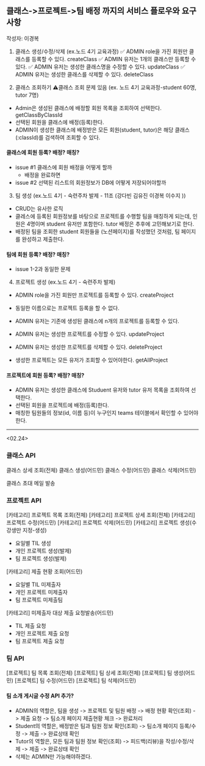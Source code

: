 ## 클래스->프로젝트->팀 배정 까지의 서비스 플로우와 요구사항

작성자: 이경복

1. 클래스 생성/수정/삭제 (ex.노드 4기 교육과정)
   ✅ ADMIN role을 가진 회원만 클래스를 등록할 수 있다. createClass
   ✅ ADMIN 유저는 1개의 클래스만 등록할 수 있다.
   ✅ ADMIN 유저는 생성한 클래스명을 수정할 수 있다. updateClass
   ✅ ADMIN 유저는 생성한 클래스를 삭제할 수 있다. deleteClass

2. 클래스 조회하기
   ⚠️클래스 조회 문제 있음 (ex. 노드 4기 교육과정-student 60명, tutor 7명)

- Admin은 생성된 클래스에 배정할 회원 목록을 조회하여 선택한다. getClassByClassId
- 선택된 회원을 클래스에 배정(등록)한다.
- ADMIN이 생성한 클래스에 배정받은 모든 회원(student, tutor)은 해당 클래스(:classId)를 검색하여 조회할 수 있다.

#### 클래스에 회원 등록? 배정? 매칭?

- issue #1 클래스에 회원 배정을 어떻게 할까
  - 배정을 완료하면
- issue #2 선택된 리스트의 회원정보가 DB에 어떻게 저장되어야할까

3. 팀 생성 (ex.노드 4기 - 숙련주차 발제 - 11조 (강다빈 김유진 이경복 이수지 ))

- CRUD는 유사한 로직
- 클레스에 등록된 회원정보를 바탕으로 프로젝트를 수행할 팀을 매칭하게 되는데, 인원은 4명이며 student 유저만 포함한다. tutor 배정은 추후에 고민해보기로 한다.
- 배정된 팀을 조회한 student 회원들을 (노션페이지)를 작성했던 것처럼, 팀 페이지를 완성하고 제출한다.

#### 팀에 회원 등록? 배정? 매칭?

- issue 1-2과 동일한 문제

4. 프로젝트 생성 (ex.노드 4기 - 숙련주차 발제)

- ADMIN role을 가진 회원만 프로젝트를 등록할 수 있다. createProject
- 동일한 이름으로는 프로젝트 등록을 할 수 없다.
- ADMIN 유저는 기존에 생성된 클래스에 n개의 프로젝트를 등록할 수 있다.
- ADMIN 유저는 생성한 프로젝트를 수정할 수 있다. updateProject
- ADMIN 유저는 생성한 프로젝트를 삭제할 수 있다. deleteProject

- 생성한 프로젝트는 모든 유저가 조회할 수 있어야한다. getAllProject

#### 프로젝트에 회원 등록? 배정? 매칭?

- ADMIN 유저는 생성한 클래스에 Studuent 유저와 tutor 유저 목록을 조회하여 선택한다.
- 선택된 회원을 프로젝트에 배정(등록)한다.
- 매칭한 팀원들의 정보(id, 이름 등)이 누구인지 teams 테이블에서 확인할 수 있어야한다.

---

<02.24>

### 클래스 API

클래스 상세 조회(전체)
클래스 생성(어드민)
클래스 수정(어드민)
클래스 삭제(어드민)

클래스 초대 메일 발송

### 프로젝트 API

[카테고리] 프로젝트 목록 조회(전체)
[카테고리] 프로젝트 상세 조회(전체)
[카테고리] 프로젝트 수정(어드민)
[카테고리] 프로젝트 삭제(어드민)
[카테고리] 프로젝트 생성(수강생만 지정-생성)

- 요일별 TIL 생성
- 개인 프로젝트 생성(발제)
- 팀 프로젝트 생성(발제)

[카테고리] 제출 현황 조회(어드민)

- 요일별 TIL 미제출자
- 개인 프로젝트 미제출자
- 팀 프로젝트 미제출팀

[카테고리] 미제출자 대상 제출 요청발송(어드민)

- TIL 제출 요청
- 개인 프로젝트 제출 요청
- 팀 프로젝트 제출 요청

### 팀 API

[프로젝트] 팀 목록 조회(전체)
[프로젝트] 팀 상세 조회(전체)
[프로젝트] 팀 생성(어드민)
[프로젝트] 팀 수정(어드민)
[프로젝트] 팀 삭제(어드민)

#### 팀 소개 게시글 수정 API 추가?

- ADMIN의 역할은, 팀을 생성 -> 프로젝트 및 팀원 배정 -> 배정 현황 확인(조회) -> 제출 요청 -> 팀소개 페이지 제출현황 체크 -> 완료처리
- Student의 역할은, 배정받은 팀과 팀원 정보 확인(조회) -> 팀소개 페이지 등록/수정 -> 제출 -> 완료상태 확인
- Tutor의 역할은, 모든 팀과 팀원 정보 확인(조회) -> 피드백(리뷰)을 작성/수정/삭제 -> 제출 -> 완료상태 확인
- 삭제는 ADMIN만 가능해야하겠다.
